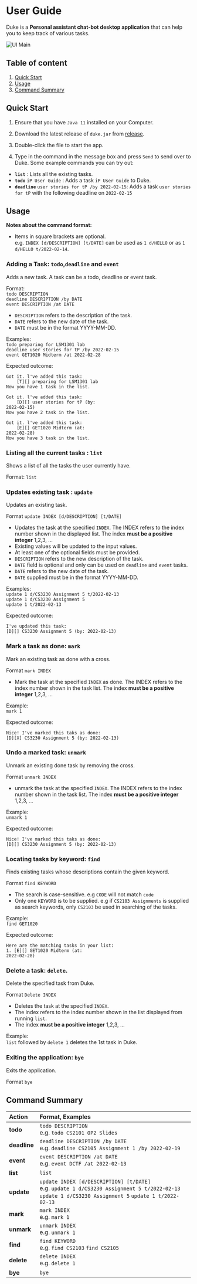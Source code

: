 # User Guide

Duke is a **Personal assistant chat-bot desktop application** that can help you to
keep track of various tasks.

![UI Main](/ip/Ui.png)

## Table of content
1. [Quick Start](#quick-start)
2. [Usage](#usage)
3. [Command Summary](#command-summary)

## Quick Start
1. Ensure that you have ``Java 11`` installed on your Computer.

2. Download the latest release of ```duke.jar``` from [release](https://github.com/yl-ang/ip/releases).

3. Double-click the file to start the app.

4. Type in the command in the message box and press ```Send``` to send over to Duke.
Some example commands you can try out:
* **`list`** : Lists all the existing tasks.
* **`todo`** `iP User Guide` : Adds a task `iP User Guide` to Duke.
* **`deadline`** `user stories for tP /by 2022-02-15`: Adds a task `user stories for tP` with the following
deadline on `2022-02-15`


## Usage

**Notes about the command format:**<br>
* Items in square brackets are optional.<br>
  e.g. `INDEX [d/DESCRIPTION] [t/DATE]` can be used as `1 d/HELLO` or as `1 d/HELLO t/2022-02-14`.


### Adding a Task: `todo`,`deadline` and `event`

Adds a new task. A task can be a todo, deadline or event task.

Format:<br>
`todo DESCRIPTION`<br>
`deadline DESCRIPTION /by DATE`<br>
`event DESCRIPTION /at DATE`<br>
* `DESCRIPTION` refers to the description of the task.
* `DATE` refers to the new date of the task.
* `DATE` must be in the format YYYY-MM-DD.

Examples:<br>
`todo preparing for LSM1301 lab`<br>
`deadline user stories for tP /by 2022-02-15`<br>
`event GET1020 Midterm /at 2022-02-28`<br>

Expected outcome:
```
Got it. l've added this task:
    [T][] preparing for LSM1301 lab
Now you have 1 task in the list.
```

```
Got it. l've added this task:
    [D][] user stories for tP (by:
2022-02-15)
Now you have 2 task in the list.
```

```
Got it. l've added this task:
    [E][] GET1020 Midterm (at:
2022-02-28)
Now you have 3 task in the list.
```


### Listing all the current tasks : `list`

Shows a list of all the tasks the user currently have.

Format: `list`


### Updates existing task : `update`

Updates an existing task.

Format `update INDEX [d/DESCRIPTION] [t/DATE]`
* Updates the task at the specified `INDEX`. The INDEX refers to the index number shown in
the displayed list. The index **must be a positive integer** 1,2,3, ...
* Existing values will be updated to the input values.
* At least one of the optional fields must be provided.
* `DESCRIPTION` refers to the new description of the task.
* `DATE` field is optional and only can be used on `deadline` and `event` tasks.
* `DATE` refers to the new date of the task.
* `DATE` supplied must be in the format YYYY-MM-DD.

Examples:<br>
```update 1 d/CS3230 Assignment 5 t/2022-02-13```<br>
```update 1 d/CS3230 Assignment 5```<br>
```update 1 t/2022-02-13```<br>

Expected outcome:
```
I've updated this task:
[D][] CS3230 Assignment 5 (by: 2022-02-13)
```


### Mark a task as done: `mark`

Mark an existing task as done with a cross.

Format `mark INDEX`
* Mark the task at the specified `INDEX` as done. The INDEX refers to  the index number shown in the task list.
The index **must be a positive integer** 1,2,3, ...

Example:<br>
`mark 1`

Expected outcome:
```
Nice! I've marked this taks as done:
[D][X] CS3230 Assignment 5 (by: 2022-02-13)
```


### Undo a marked task: `unmark`

Unmark an existing done task by removing the cross.

Format `unmark INDEX`
* unmark the task at the specified `INDEX`. The INDEX refers to the index number shown in the task list.
The index **must be a positive integer** 1,2,3, ...

Example:<br>
`unmark 1`

Expected outcome:
```
Nice! I've marked this taks as done:
[D][] CS3230 Assignment 5 (by: 2022-02-13)
```


### Locating tasks by keyword: `find`

Finds existing tasks whose descriptions contain the given keyword.

Format `find KEYWORD`
* The search is case-sensitive. e.g `CODE` will not match `code`
* Only one `KEYWORD` is to be supplied. e.g if `CS2103 Assignments` is supplied as search keywords,
only `CS2103` be used in searching of the tasks.

Example:<br>
`find GET1020`

Expected outcome:
```
Here are the matching tasks in your list:
1. [E][] GET1020 Midterm (at:
2022-02-28)
```


### Delete a task: `delete`.

Delete the specified task from Duke.

Format `Delete INDEX`
* Deletes the task at the specified `INDEX`.
* The index refers to the index number shown in the list displayed from running `list`.
* The index **must be a positive integer** 1,2,3, ...

Example:<br>
```list``` followed by ```delete 1``` deletes the 1st task in Duke.


### Exiting the application: `bye`

Exits the application.

Format `bye`


## Command Summary

| Action       | Format, Examples                                                                                                                                         |
|:-------------|:---------------------------------------------------------------------------------------------------------------------------------------------------------|
| **todo**     | `todo DESCRIPTION` <br> e.g. `todo CS2101 OP2 Slides`                                                                                                    |
| **deadline** | `deadline DESCRIPTION /by DATE` <br> e.g. `deadline CS2105 Assignment 1 /by 2022-02-19`                                                                  |
| **event**    | `event DESCRIPTION /at DATE` <br> e.g. `event DCTF /at 2022-02-13`                                                                                       |
| **list**     | `list`                                                                                                                                                   |
| **update**   | `update INDEX [d/DESCRIPTION] [t/DATE]` <br> e.g. `update 1 d/CS3230 Assignment 5 t/2022-02-13` `update 1 d/CS3230 Assignment 5` `update 1 t/2022-02-13` |
| **mark**     | `mark INDEX` <br> e.g. `mark 1`                                                                                                                          |
| **unmark**   | `unmark INDEX` <br> e.g. `unmark 1`                                                                                                                      |
| **find**     | `find KEYWORD` <br> e.g. `find CS2103` `find CS2105`                                                                                                     |
| **delete**   | `delete INDEX` <br> e.g. `delete 1`                                                                                                                      |
| **bye**      | `bye`                                                                                                                                                    |